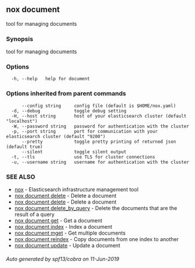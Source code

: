 ## nox document

tool for managing documents

### Synopsis

tool for managing documents

### Options

```
  -h, --help   help for document
```

### Options inherited from parent commands

```
      --config string     config file (default is $HOME/nox.yaml)
  -d, --debug             toggle debug setting
  -H, --host string       host of your elasticsearch cluster (default "localhost")
  -W, --password string   password for authentication with the cluster
  -p, --port string       port for communication with your elasticsearch cluster (default "9200")
      --pretty            toggle pretty printing of returned json (default true)
      --silent            toggle silent output
  -t, --tls               use TLS for cluster connections
  -u, --username string   username for authentication with the cluster
```

### SEE ALSO

* [nox](nox.md)	 - Elasticsearch infrastructure management tool
* [nox document delete](nox_document_delete.md)	 - Delete a document
* [nox document delete](nox_document_delete.md)	 - Delete a document
* [nox document delete_by_query](nox_document_delete_by_query.md)	 - Delete the documents that are the result of a query
* [nox document get](nox_document_get.md)	 - Get a document
* [nox document index](nox_document_index.md)	 - Index a document
* [nox document mget](nox_document_mget.md)	 - Get multiple documents
* [nox document reindex](nox_document_reindex.md)	 - Copy documents from one index to another
* [nox document update](nox_document_update.md)	 - Update a document

###### Auto generated by spf13/cobra on 11-Jun-2019

